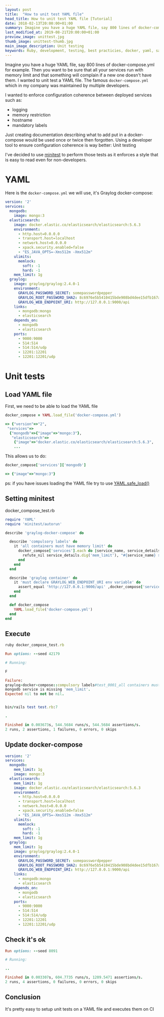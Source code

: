 ```yaml
---
layout: post
title:  "How to unit test YAML file"
head_title: How to unit test YAML file [Tutorial]
date: 2018-02-13T20:00:00+01:00
summary: Imagine you have a huge YAML file, say 800 lines of docker-compose.yml for example. Then you want to be sure that all your services run with memory limit and that something will complain if a new one doesn't have them. I wanted to unit test a YAML file.
last_modified_at: 2019-08-21T20:00:00+01:00
preview_image: unittest.jpg
thumb_image: unittest-thumb.jpg
main_image_description: Unit testing
keywords: Ruby, development, testing, best practicies, docker, yaml, save money, startup
---
```


Imagine you have a huge YAML file, say 800 lines of docker-compose.yml for example.
Then you want to be sure that all your services run with memory limit and that something will complain if a new one doesn't have them.
I wanted to unit test a YAML file.
The famous `docker-compose.yml` which in my company was maintained by multiple developers.

I wanted to enforce configuration coherence between deployed services such as:
* logging
* memory restriction
* hostname
* mandatory labels

Just creating documentation describing what to add put in a docker-compose would be used once or twice then forgotten.
Using a developer tool to ensure configuration coherence is way better: Unit testing

I've decided to use [minitest](https://github.com/seattlerb/minitest#specs) to perform those tests as it enforces a style that is easy to read even for non-developers.

# YAML

Here is the `docker-compose.yml` we will use, it's Graylog docker-compose:

```YAML
version: '2'
services:
  mongodb:
    image: mongo:3
  elasticsearch:
    image: docker.elastic.co/elasticsearch/elasticsearch:5.6.3
    environment:
      - http.host=0.0.0.0
      - transport.host=localhost
      - network.host=0.0.0.0
      - xpack.security.enabled=false
      - "ES_JAVA_OPTS=-Xms512m -Xmx512m"
    ulimits:
      memlock:
        soft: -1
        hard: -1
    mem_limit: 1g
  graylog:
    image: graylog/graylog:2.4.0-1
    environment:
      GRAYLOG_PASSWORD_SECRET: somepasswordpepper
      GRAYLOG_ROOT_PASSWORD_SHA2: 8c6976e5b5410415bde908bd4dee15dfb167a9c873fc4bb8a81f6f2ab448a918
      GRAYLOG_WEB_ENDPOINT_URI: http://127.0.0.1:9000/api
    links:
      - mongodb:mongo
      - elasticsearch
    depends_on:
      - mongodb
      - elasticsearch
    ports:
      - 9000:9000
      - 514:514
      - 514:514/udp
      - 12201:12201
      - 12201:12201/udp
```
# Unit tests

## Load YAML file

First, we need to be able to load the YAML file

```ruby
docker_compose = YAML.load_file('docker-compose.yml')

=> {"version"=>"2",
 "services"=>
  {"mongodb"=>{"image"=>"mongo:3"},
   "elasticsearch"=>
    {"image"=>"docker.elastic.co/elasticsearch/elasticsearch:5.6.3",
    ...
```

This allows us to do:

```ruby
docker_compose['services']['mongodb']

=> {"image"=>"mongo:3"}
```

ps: if you have issues loading the YAML file try to use [YAML.safe_load()](http://ruby-doc.org/stdlib-2.5.0/libdoc/psych/rdoc/Psych.html#method-c-safe_load)

## Setting minitest

docker_compose_test.rb
```ruby
require 'YAML'
require 'minitest/autorun'

describe 'graylog-docker-compose' do

  describe 'compulsory labels' do
    it 'all containers must have memory limit' do
      docker_compose['services'].each do |service_name, service_details| 
        refute_nil service_details.dig('mem_limit'), "#{service_name} service is missing 'mem_limit'"
      end
    end
  end

  describe 'graylog container' do
    it 'must declare GRAYLOG_WEB_ENDPOINT_URI env variable' do
      assert_equal 'http://127.0.0.1:9000/api' ,docker_compose['services']['graylog']['environment']['GRAYLOG_WEB_ENDPOINT_URI']
    end
  end

  def docker_compose
    YAML.load_file('docker-compose.yml')
  end
end
```

## Execute

```ruby
ruby docker_compose_test.rb

Run options: --seed 42179

# Running:

F

Failure:
graylog-docker-compose::compulsory labels#test_0001_all containers must have memory limit [test.rb:9]:
mongodb service is missing 'mem_limit'.
Expected nil to not be nil.


bin/rails test test.rb:7

.

Finished in 0.003673s, 544.5684 runs/s, 544.5684 assertions/s.
2 runs, 2 assertions, 1 failures, 0 errors, 0 skips
```

## Update docker-compose

```YAML
version: '2'
services:
  mongodb:
    mem_limit: 1g
    image: mongo:3
  elasticsearch:
    mem_limit: 1g
    image: docker.elastic.co/elasticsearch/elasticsearch:5.6.3
    environment:
      - http.host=0.0.0.0
      - transport.host=localhost
      - network.host=0.0.0.0
      - xpack.security.enabled=false
      - "ES_JAVA_OPTS=-Xms512m -Xmx512m"
    ulimits:
      memlock:
        soft: -1
        hard: -1
    mem_limit: 1g
  graylog:
    mem_limit: 1g
    image: graylog/graylog:2.4.0-1
    environment:
      GRAYLOG_PASSWORD_SECRET: somepasswordpepper
      GRAYLOG_ROOT_PASSWORD_SHA2: 8c6976e5b5410415bde908bd4dee15dfb167a9c873fc4bb8a81f6f2ab448a918
      GRAYLOG_WEB_ENDPOINT_URI: http://127.0.0.1:9000/api
    links:
      - mongodb:mongo
      - elasticsearch
    depends_on:
      - mongodb
      - elasticsearch
    ports:
      - 9000:9000
      - 514:514
      - 514:514/udp
      - 12201:12201
      - 12201:12201/udp
```

## Check it's ok

```ruby
Run options: --seed 8091

# Running:

..

Finished in 0.003307s, 604.7735 runs/s, 1209.5471 assertions/s.
2 runs, 4 assertions, 0 failures, 0 errors, 0 skips
```

## Conclusion

It's pretty easy to setup unit tests on a YAML file and executes them on CI
